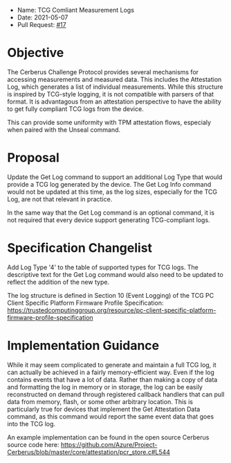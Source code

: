 * Name: TCG Comliant Measurement Logs
* Date: 2021-05-07
* Pull Request: [#17](https://github.com/opencomputeproject/Security/pull/17)

# Objective

The Cerberus Challenge Protocol provides several mechanisms for accessing measurements and measured data.  This includes the Attestation Log, which generates a list of individual measurements.  While this structure is inspired by TCG-style logging, it is not compatible with parsers of that format.  It is advantagous from an attestation perspective to have the ability to get fully compliant TCG logs from the device.

This can provide some uniformity with TPM attestation flows, especialy when paired with the Unseal command.

# Proposal

Update the Get Log command to support an additional Log Type that would provide a TCG log generated by the device.  The Get Log Info command would not be updated at this time, as the log sizes, especially for the TCG Log, are not that relevant in practice.

In the same way that the Get Log command is an optional command, it is not required that every device support generating TCG-compliant logs.

# Specification Changelist

Add Log Type '4' to the table of supported types for TCG logs.  The descriptive text for the Get Log command would also need to be updated to reflect the addition of the new type.

The log structure is defined in Section 10 (Event Logging) of the TCG PC Client Specific Platform Firmware Profile Specification: https://trustedcomputinggroup.org/resource/pc-client-specific-platform-firmware-profile-specification

# Implementation Guidance

While it may seem complicated to generate and maintain a full TCG log, it can actually be achieved in a fairly memory-efficient way.  Even if the log contains events that have a lot of data.  Rather than making a copy of data and formatting the log in memory or in storage, the log can be easily reconstructed on demand through registered callback handlers that can pull data from memory, flash, or some other arbitrary location.  This is particularly true for devices that implement the Get Attestation Data command, as this command would report the same event data that goes into the TCG log.

An example implementation can be found in the open source Cerberus source code here: https://github.com/Azure/Project-Cerberus/blob/master/core/attestation/pcr_store.c#L544


